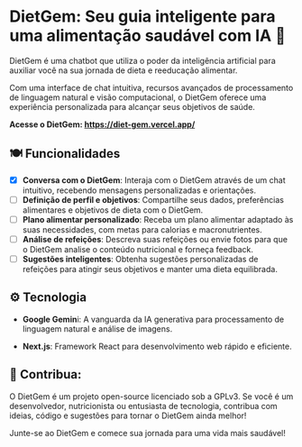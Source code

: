 # DietGem: Seu guia inteligente para uma alimentação saudável com IA 🧠

DietGem é uma chatbot que utiliza o poder da inteligência artificial para auxiliar você na sua jornada de dieta e reeducação alimentar.

Com uma interface de chat intuitiva, recursos avançados de processamento de linguagem natural e visão computacional, o DietGem oferece uma experiência personalizada para alcançar seus objetivos de saúde.

**Acesse o DietGem: https://diet-gem.vercel.app/**

## 🍽️ Funcionalidades

- [x] **Conversa com o DietGem**: Interaja com o DietGem através de um chat intuitivo, recebendo mensagens personalizadas e orientações.
- [ ] **Definição de perfil e objetivos**: Compartilhe seus dados, preferências alimentares e objetivos de dieta com o DietGem.
- [ ] **Plano alimentar personalizado**: Receba um plano alimentar adaptado às suas necessidades, com metas para calorias e macronutrientes.
- [ ] **Análise de refeições**: Descreva suas refeições ou envie fotos para que o DietGem analise o conteúdo nutricional e forneça feedback.
- [ ] **Sugestões inteligentes**: Obtenha sugestões personalizadas de refeições para atingir seus objetivos e manter uma dieta equilibrada.

## ⚙️ Tecnologia

- **Google Gemin**i: A vanguarda da IA generativa para processamento de linguagem natural e análise de imagens.

- **Next.js**: Framework React para desenvolvimento web rápido e eficiente.

## 🚀 Contribua:

O DietGem é um projeto open-source licenciado sob a GPLv3. Se você é um desenvolvedor, nutricionista ou entusiasta de tecnologia, contribua com ideias, código e sugestões para tornar o DietGem ainda melhor!

Junte-se ao DietGem e comece sua jornada para uma vida mais saudável!
